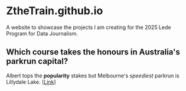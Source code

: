 # ZtheTrain.github.io

A website to showcase the projects I am creating for the 2025 Lede Program for Data Journalism.

## Which course takes the honours in Australia's parkrun capital?
Albert tops the **popularity** stakes but Melbourne's *speediest* parkrun is Lillydale Lake. [[Link](https://zthetrain.github.io/parkrun/)]
